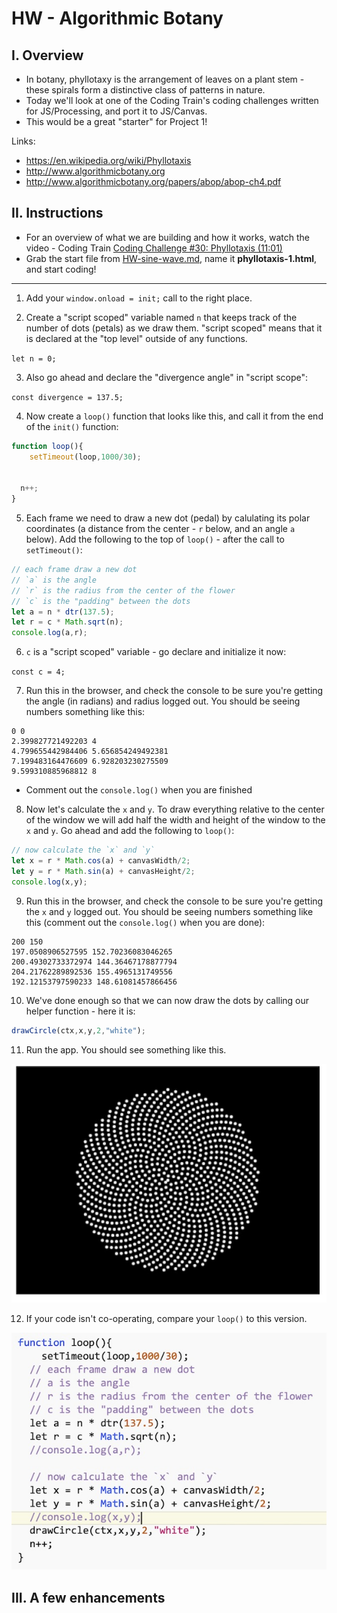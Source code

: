 # HW - Algorithmic Botany


## I. Overview

 - In botany, phyllotaxy is the arrangement of leaves on a plant stem - these spirals form a distinctive class of patterns in nature.
 - Today we'll look at one of the Coding Train's coding challenges written for JS/Processing, and port it to JS/Canvas.
 - This would be a great "starter" for Project 1!
 
 Links:
 - https://en.wikipedia.org/wiki/Phyllotaxis
 - http://www.algorithmicbotany.org
 - http://www.algorithmicbotany.org/papers/abop/abop-ch4.pdf
 
 
## II. Instructions

- For an overview of what we are building and how it works, watch the video - Coding Train [Coding Challenge #30: Phyllotaxis (11:01)](https://thecodingtrain.com/CodingChallenges/030-phyllotaxis.html)
- Grab the start file from [HW-sine-wave.md](./HW-sine-wave.md), name it **phyllotaxis-1.html**, and start coding!

<hr>

1. Add your `window.onload = init;` call to the right place.


2. Create a "script scoped" variable named `n` that keeps track of the number of dots (petals) as we draw them. "script scoped" means that it is declared at the "top level" outside of any functions.

`let n = 0;`


3. Also go ahead and declare the "divergence angle" in "script scope":

`const divergence = 137.5;`


4. Now create a `loop()` function that looks like this, and call it from the end of the `init()` function:

```js
function loop(){
 	setTimeout(loop,1000/30);
  
  
  n++;
}
```


5. Each frame we need to draw a new dot (pedal) by calulating its polar coordinates (a distance from the center - `r` below, and an angle `a` below). Add the following to the top of `loop()` - after the call to `setTimeout()`:

```js
// each frame draw a new dot
// `a` is the angle
// `r` is the radius from the center of the flower
// `c` is the "padding" between the dots
let a = n * dtr(137.5);
let r = c * Math.sqrt(n);
console.log(a,r);
```


6. `c` is a "script scoped" variable - go declare and initialize it now:

`const c = 4;`


7. Run this in the browser, and check the console to be sure you're getting the angle (in radians) and radius logged out. You should be seeing numbers something like this:

```
0 0
2.399827721492203 4
4.799655442984406 5.656854249492381
7.199483164476609 6.928203230275509
9.599310885968812 8
```

- Comment out the `console.log()` when you are finished


8. Now let's calculate the `x` and `y`. To draw everything relative to the center of the window we will add half the width and height of the window to the `x` and `y`. Go ahead and add the following to `loop()`:

```js
// now calculate the `x` and `y`
let x = r * Math.cos(a) + canvasWidth/2;
let y = r * Math.sin(a) + canvasHeight/2;
console.log(x,y);
```


9. Run this in the browser, and check the console to be sure you're getting the `x` and `y` logged out. You should be seeing numbers something like this (comment out the `console.log()` when you are done):

```
200 150
197.0508906527595 152.70236083046265
200.49302733372974 144.36467178877794
204.21762289892536 155.4965131749556
192.12153797590233 148.61081457866456
```


10. We've done enough so that we can now draw the dots by calling our helper function - here it is:

```js
drawCircle(ctx,x,y,2,"white");
```


11. Run the app. You should see something like this.

![Screenshot](_images/HW-algorithmic-botany-1.jpg)


12. If your code isn't co-operating, compare your `loop()` to this version.

![Screenshot](_images/HW-algorithmic-botany-2.jpg)

## III. A few enhancements
